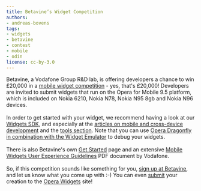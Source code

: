 ```yaml
---
title: Betavine’s Widget Competition
authors:
- andreas-bovens
tags:
- widgets
- betavine
- contest
- mobile
- odin
license: cc-by-3.0
---
```

Betavine, a Vodafone Group R&amp;D lab, is offering developers a chance to win £20,000 in a <a href="http://www.betavine.net/bvportal/competition/view.html?id=ff8080811f1f3dbb011f3721070438d1">mobile widget competition</a> - yes, that&#39;s £20,000! Developers are invited to submit widgets that run on the Opera for Mobile 9.5 platform, which is included on Nokia 6210, Nokia N78, Nokia N95 8gb and Nokia N96 devices.<br/><br/>In order to get started with your widget, we recommend having a look at our <a href="https://dev.opera.com/sdk/#widgets">Widgets SDK</a>, and especially at the <a href="https://dev.opera.com/articles/view/opera-widgets-sdk/#cdd">articles on mobile and cross-device development</a> and the <a href="https://dev.opera.com/articles/view/opera-widgets-sdk/#tools">tools section</a>. Note that you can use <a href="https://dev.opera.com/articles/view/debugging-widgets-using-opera-dragonfly/">Opera Dragonfly in combination with the Widget Emulator</a> to debug your widgets.<br/><br/>There is also Betavine&#39;s own <a href="http://www.betavine.net/bvportal/web/guest/widgetzone/getstarted">Get Started</a> page and an extensive <a href="http://www.betavine.net/bvcms/documents/widgets/widget_guidelines_final.pdf">Mobile Widgets User Experience Guidelines</a> PDF document by Vodafone.<br/><br/>So, if this competition sounds like something for you, <a href="http://www.betavine.net/bvportal/competition/view.html?id=ff8080811f1f3dbb011f3721070438d1">sign up at Betavine</a>, and let us know what you come up with :-) You can even <a href="http://widgets.opera.com/upload/">submit</a> your creation to the <a href="http://widgets.opera.com/">Opera Widgets</a> site!
